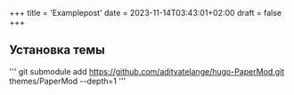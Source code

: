 +++
title = 'Examplepost'
date = 2023-11-14T03:43:01+02:00
draft = false
+++

## Установка темы

''' git submodule add https://github.com/adityatelange/hugo-PaperMod.git themes/PaperMod --depth=1 '''
